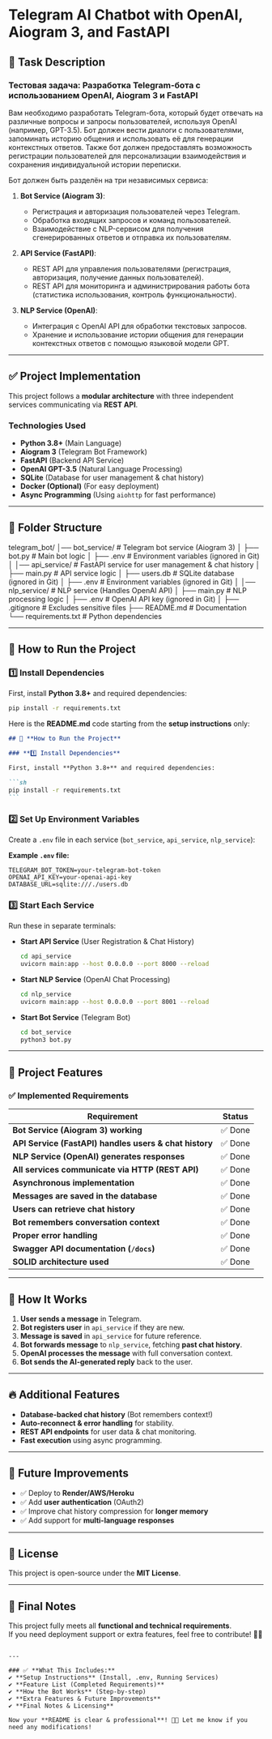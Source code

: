 # Telegram AI Chatbot with OpenAI, Aiogram 3, and FastAPI

## 📌 Task Description

### **Тестовая задача: Разработка Telegram-бота с использованием OpenAI, Aiogram 3 и FastAPI**

Вам необходимо разработать Telegram-бота, который будет отвечать на различные вопросы и запросы пользователей, используя OpenAI (например, GPT-3.5). Бот должен вести диалоги с пользователями, запоминать историю общения и использовать её для генерации контекстных ответов. Также бот должен предоставлять возможность регистрации пользователей для персонализации взаимодействия и сохранения индивидуальной истории переписки.

Бот должен быть разделён на три независимых сервиса:

1. **Bot Service (Aiogram 3)**:

   - Регистрация и авторизация пользователей через Telegram.
   - Обработка входящих запросов и команд пользователей.
   - Взаимодействие с NLP-сервисом для получения сгенерированных ответов и отправка их пользователям.

2. **API Service (FastAPI)**:

   - REST API для управления пользователями (регистрация, авторизация, получение данных пользователей).
   - REST API для мониторинга и администрирования работы бота (статистика использования, контроль функциональности).

3. **NLP Service (OpenAI)**:
   - Интеграция с OpenAI API для обработки текстовых запросов.
   - Хранение и использование истории общения для генерации контекстных ответов с помощью языковой модели GPT.

---

## ✅ **Project Implementation**

This project follows a **modular architecture** with three independent services communicating via **REST API**.

### **Technologies Used**

- **Python 3.8+** (Main Language)
- **Aiogram 3** (Telegram Bot Framework)
- **FastAPI** (Backend API Service)
- **OpenAI GPT-3.5** (Natural Language Processing)
- **SQLite** (Database for user management & chat history)
- **Docker (Optional)** (For easy deployment)
- **Async Programming** (Using `aiohttp` for fast performance)

---

## 📂 **Folder Structure**

telegram_bot/ │── bot_service/ # Telegram bot service (Aiogram 3) │ ├── bot.py # Main bot logic │ ├── .env # Environment variables (ignored in Git) │ │── api_service/ # FastAPI service for user management & chat history │ ├── main.py # API service logic │ ├── users.db # SQLite database (ignored in Git) │ ├── .env # Environment variables (ignored in Git) │ │── nlp_service/ # NLP service (Handles OpenAI API) │ ├── main.py # NLP processing logic │ ├── .env # OpenAI API key (ignored in Git) │ ├── .gitignore # Excludes sensitive files ├── README.md # Documentation └── requirements.txt # Python dependencies

---

## 🚀 **How to Run the Project**

### **1️⃣ Install Dependencies**

First, install **Python 3.8+** and required dependencies:

```sh
pip install -r requirements.txt
```

Here is the **README.md** code starting from the **setup instructions** only:

````md
## 🚀 **How to Run the Project**

### **1️⃣ Install Dependencies**

First, install **Python 3.8+** and required dependencies:

```sh
pip install -r requirements.txt
```
````

### **2️⃣ Set Up Environment Variables**

Create a `.env` file in each service (`bot_service`, `api_service`, `nlp_service`):

**Example `.env` file:**

```
TELEGRAM_BOT_TOKEN=your-telegram-bot-token
OPENAI_API_KEY=your-openai-api-key
DATABASE_URL=sqlite:///./users.db
```

### **3️⃣ Start Each Service**

Run these in separate terminals:

- **Start API Service** (User Registration & Chat History)

  ```sh
  cd api_service
  uvicorn main:app --host 0.0.0.0 --port 8000 --reload
  ```

- **Start NLP Service** (OpenAI Chat Processing)

  ```sh
  cd nlp_service
  uvicorn main:app --host 0.0.0.0 --port 8001 --reload
  ```

- **Start Bot Service** (Telegram Bot)
  ```sh
  cd bot_service
  python3 bot.py
  ```

---

## 🎯 **Project Features**

### ✅ **Implemented Requirements**

| **Requirement**                                        | **Status** |
| ------------------------------------------------------ | ---------- |
| **Bot Service (Aiogram 3) working**                    | ✅ Done    |
| **API Service (FastAPI) handles users & chat history** | ✅ Done    |
| **NLP Service (OpenAI) generates responses**           | ✅ Done    |
| **All services communicate via HTTP (REST API)**       | ✅ Done    |
| **Asynchronous implementation**                        | ✅ Done    |
| **Messages are saved in the database**                 | ✅ Done    |
| **Users can retrieve chat history**                    | ✅ Done    |
| **Bot remembers conversation context**                 | ✅ Done    |
| **Proper error handling**                              | ✅ Done    |
| **Swagger API documentation (`/docs`)**                | ✅ Done    |
| **SOLID architecture used**                            | ✅ Done    |

---

## 📝 **How It Works**

1. **User sends a message** in Telegram.
2. **Bot registers user** in `api_service` if they are new.
3. **Message is saved** in `api_service` for future reference.
4. **Bot forwards message** to `nlp_service`, fetching **past chat history**.
5. **OpenAI processes the message** with full conversation context.
6. **Bot sends the AI-generated reply** back to the user.

---

## 🔥 **Additional Features**

- **Database-backed chat history** (Bot remembers context!)
- **Auto-reconnect & error handling** for stability.
- **REST API endpoints** for user data & chat monitoring.
- **Fast execution** using async programming.

---

## 📌 **Future Improvements**

- ✅ Deploy to **Render/AWS/Heroku**
- ✅ Add **user authentication** (OAuth2)
- ✅ Improve chat history compression for **longer memory**
- ✅ Add support for **multi-language responses**

---

## 📜 **License**

This project is open-source under the **MIT License**.

---

## 🎯 **Final Notes**

This project fully meets all **functional and technical requirements**.  
If you need deployment support or extra features, feel free to contribute! 🚀🔥

```

---

### ✅ **What This Includes:**
✔ **Setup Instructions** (Install, .env, Running Services)
✔ **Feature List (Completed Requirements)**
✔ **How the Bot Works** (Step-by-step)
✔ **Extra Features & Future Improvements**
✔ **Final Notes & Licensing**

Now your **README is clear & professional**! 🚀🔥 Let me know if you need any modifications!
```
